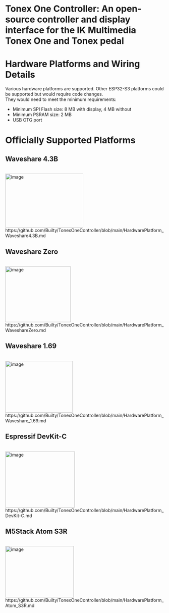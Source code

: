 # Tonex One Controller: An open-source controller and display interface for the IK Multimedia Tonex One and Tonex pedal
# Hardware Platforms and Wiring Details

Various hardware platforms are supported. Other ESP32-S3 platforms could be supported but would require code changes. 
<br>
They would need to meet the minimum requirements:
- Minimum SPI Flash size: 8 MB with display, 4 MB without
- Minimum PSRAM size: 2 MB
- USB OTG port
# Officially Supported Platforms
## Waveshare 4.3B
<br>
<img width="247" height="171" alt="image" src="https://github.com/user-attachments/assets/968b9df7-9bae-4c7f-ad04-fd4489b7ce5a" />
<br>
https://github.com/Builty/TonexOneController/blob/main/HardwarePlatform_Waveshare4.3B.md

## Waveshare Zero
<br>
<img width="207" height="177" alt="image" src="https://github.com/user-attachments/assets/703f6701-63a5-40c7-a115-704bb7121d8d" />
<br>
https://github.com/Builty/TonexOneController/blob/main/HardwarePlatform_WaveshareZero.md

## Waveshare 1.69
<br>
<img width="213" height="164" alt="image" src="https://github.com/user-attachments/assets/5875fd46-23f0-436c-aa72-f11f4b796579" />
<br>
https://github.com/Builty/TonexOneController/blob/main/HardwarePlatform_Waveshare_1.69.md

## Espressif DevKit-C
<br>
<img width="220" height="178" alt="image" src="https://github.com/user-attachments/assets/e4b49d25-7149-4796-bc25-a4ff4ca3254e" />
<br>
https://github.com/Builty/TonexOneController/blob/main/HardwarePlatform_DevKit-C.md

## M5Stack Atom S3R
<br>
<img width="217" height="163" alt="image" src="https://github.com/user-attachments/assets/8a0bb983-ebd9-44da-82dc-789ba611264d" />
<br>
https://github.com/Builty/TonexOneController/blob/main/HardwarePlatform_Atom_S3R.md
